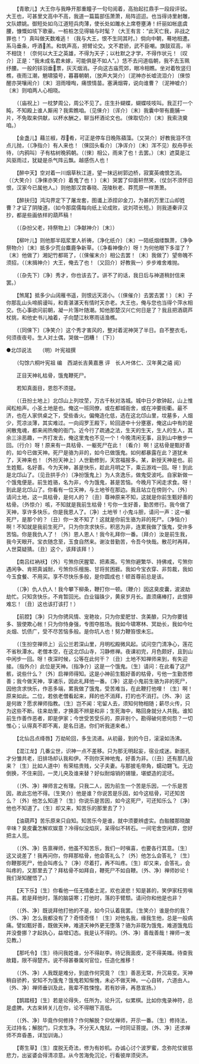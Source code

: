 <!-- { "loadSidebar": true } -->
　　【青歌儿】大王你与我睁开那重瞳子一句句阅着，高抬起扛鼎手一段段评驳。大王也，可甚里文高中不高，我道一篇篇部伍萧萧，局阵迢迢。也当得诗里射雕，文队嫖姚。御短处如乌江道短兵肉薄，使长处如雎水上席卷壅涛！纤丽如帐底虞腰，慷慨如垓下歌豪。一桩桩怎见得输与时髦？（大王有言：“此天亡我，非战之罪也！”）真叫做天数难逃！（我与大王，恨不生同其时。）倘向中朝，蓦地相遭。系马垂条，呼酒羔。和筑声高，把臂论交。文不君骄，武不臣嘲。旗鼓双高，半不相饶！（奈何以大王之英雄，不得为天子；以杜默之才学，不得作状元！〔叹介〕正是：“我未成名君未嫁，可能俱是不如人”。）恁不去问道临朝，我不去玉珮纾腰。一般的铩羽垂票，灰灭烟消。子向这古庙荒郊，眼冷相瞧。坐对着牧竖归樵，夜雨江潮，魈啸猿号，暮暮朝朝，〔放声大哭介〕〔泥神亦长嘘流泪介〕〔倈惊醒亦哭嚷闹介〕〔末〕泪雨嚎啕，痛恨情苗。塞满烟霄，说向谁曹？〔泥神嘘介〕〔末〕则咱两人心相晓。 

　　（〔庙祝上〕一枕梦周公，周公不见了。庄生扑蝴蝶，蝴蝶吱吱叫。我正打一个盹，不知殿上谁人厮闹？我索瞧咱。〔见倈介〕〔诨介〕〔末〕我囊中带有鹿脯一片，不免取来供献，以杯水酬之，聊当杯酒论文也。〔倈取切介〕〔末〕我索浇奠咱。） 

　　【金盏儿】藉兰椒，荐肴，可正是停车日晚陈蘋藻。〔又哭介〕好教我泪不住点儿抛，（〔净指介〕有人来也！〔倈回头看介〕〔净诨介〕〔末〕浑不见）舣舟亭长待，〔内鸦叫〕子有枯树晚鸦朝。（〔倈〕相公，雨来了也！去罢。）〔末〕遮莫是江风驱雨过，犹疑是杀气阵云飘。越感伤人也！ 

　　【醉中天】空对着一川烟草秋江道，望一抹远树郭边桥，寂寞英魂恨怎消。（〔大笑介〕〔净倈亦笑介〕着鬼了也！）〔末〕哭罢了仰面轩然笑，（仗剑不须怀旧恨，汉家今已属他人。）则他那汉宫春晓、茂陵秋老、莽荒原一样萧萧。 

　　【醉扶归】鸿沟界定下了屠龙套，图谶上添捏卯金刀，为甚的万里江山却姓曹？才证了阴陵道，（如今那腐儒每向纸上论成败，说刘项长短。）则我道秦评汉抄，都是些画依样的葫芦稿！ 

　　（〔杂扮父老，持祭物上〕〔净献神介〕〔末〕） 

　　【柳叶儿】则他那半瓯浆里人祈祷，〔净化纸介〕〔末〕一陌纸烟缕飘萧，〔净争祭物介〕〔末〕抵多少荒台麋鹿争新草。（〔净看神像介〕呀！为何他眼下多湿了？〔末〕他做了）湘妃竹都斑了，（〔倈催末介〕相公去罢！〔末〕我做了）望帝魄不须招，（〔末揖神介〕大王，俺去了也！〔又回介〕好教我一）步步难舍难抛。 

　　（〔杂先下〕〔净〕秀才，你也该去了。讲不了的话，我日后与神道稍封信来罢。） 

　　【煞尾】抵多少山阔雁书遥，则恨远天涯小。（〔倈催介〕去罢去罢！）〔末〕子你那乱山头啼鹃谩叫，和青湛湛天有情时天亦老。大王也，俺与您也当得个萍水相交。伤心事欲问前朝，凝一片落叶随潮。知他那楚汉兴亡何日是了？我且把酒葫芦杖挑，和他史书儿袖着，子向楚江秋寒雨话渔樵。 

　　（〔同倈下〕〔净笑介〕这个秀才害风的，整对着泥神哭了半日。自不整衣毛，何须夜夜号。生人对土偶，哭做一团糟！〔下〕）


●北邙说法　　（明）叶宪祖撰 

　　（勾馀六桐叶宪祖 编　西湖长吉黄嘉惠 评　长人叶体仁、汉年黄之禧 阅） 

　　正目天神礼枯骨，饿鬼鞭死尸。 

　　若知真面目，恩怨不须提。 

　　（〔丑扮土地上〕北邙山上列坟茔，万古千秋对洛城。城中日夕歌钟起，山上惟闻松柏声。小圣土地是也。俺这一班同僚，或在都城衙舍，或在冲要街衢。最不济，也在人家供桌之下，受些香火。偏俺造化低，选在这北邙山里，坟墓多，人烟少，荒凉淡薄，其实难过。一向阎罗王殿下，轮回道中十分壅塞，俺这山中有的是闲散鬼魂，都来闹热俺的衙门。近今行了疏通之法，生天的生天，生人的生人，其余三涂恶趣，一齐打发去，俺这里鬼也不见一个！今晚清闲无事，且到山中散步一回。〔行介〕呀！原来有一具枯骨、一躯死尸在此！〔看介〕啊！这枯骨是甄好善的，如今已做天神。死尸是骆为非的，如今已做饿鬼。如何都暴露在此？道犹未了，天神来也！〔外扮天神上〕人世勤修到，天宫福报多。某，新授天神是也。前生姓甄，名好善。今为天神，甚是快乐，趁此月明之下，乘云游戏一回。呀！到此是北邙山了。〔见丑拱手介〕〔净扮饿鬼上〕为人贪逸乐，做鬼受波吒。自家新做一个饿鬼便是。前生姓骆，名为非，今为饿鬼，甚是苦恼。今晚月下闲走求食。呀！到此是北邙山了。你看有一位天神，与土地爷在那边。我且站立在傍则个。〔外〕请问土地，这一具枯骨，是何人的？〔丑〕尊神原来不知，这就是你前生甄好善的枯骨。〔外惊介〕咳，不知就是我前生枯骨！亏你一生好善，勤苦修行。我今做了天神，享许多快乐，你是我恩人了。〔净〕土地爷！小鬼斗胆，请问一声：这一躯死尸，是那个的？〔丑〕你一发不知了！这就是你前生骆为非的死尸。〔净恼介〕啊！不知就是我前生死尸。只为你贪求快乐，积恶为非，连累我做了饿鬼，受许多苦恼。你是我仇人了！〔外〕恩人恩人！我今礼拜你一番。〔拜介〕汝是前生我，我今天眼开。宝衣随念至，玉食自然来。谢汝昔勤苦，令吾今快哉。散花时再拜，人世莫疑猜。〔丑〕这个，该拜该拜！） 

　　【南吕红衲袄】〔外〕亏煞你厌腥荤、把素斋。亏煞你避繁华、持佛戒，亏煞你遇闲争、肯把真诚耐，亏煞你乐檀施、甘将贫困捱。我如今宝衣穿、非剪裁，我如今玉食餐、不用买。享不尽快乐多般，是你圆成也！顿首尊前总是该。 

　　（〔净〕仇人仇人！我今攀下柳条，鞭打你一顿。〔鞭介〕因这臭皮囊，波波劫劫忙。只知贪快乐，不肯暂回光。白业锱铢少，黄泉岁月长。直须痛棒打，此恨猝难忘！〔丑〕这也该打该打！） 

　　【前腔】〔净〕只为你骋风情、宠艳妆，只为你爱肥甘、贪美酿，只为你要钱多、狠使欺心帐！只为你恃身强，专图夺胜场。我如今啸寒林、冥劫长，我如今吐炎烟、饥债广，受不尽苦恼多般。是你坑人也！努力鞭笞恨未忘。 

　　（〔生扮空禅师上〕云公兰若深山里，月明松殿微风起。试问空门清净心，莲花不省秋潭水。老僧本空，在这北邙山寺，习静修禅。夜课初完，月色颇好，且到山中闲步一回。呀！夜深时候，公等在此何干？〔丑〕土地不知禅师来到，有失迎接。〔指外介〕此位是天神。〔指净介〕这是一个饿鬼。〔生〕请问：在此看了这尸骸，说些什么？〔外〕启禅师得知。这是小神前生甄好善的枯骨，亏他一生勤苦修善；我今做天神，享诸乐，因此礼拜他一番。〔净〕这是小鬼前生骆为非的死尸，因他贪求快乐，作恶多端，累我做了饿鬼，受苦难当，在此鞭打他哩！〔生〕啊！原来如此。二位，若依老僧看起来，拜的也不消拜，打的也不消打。〔外、净〕这是何故？愿求禅师指教。〔生〕岂不闻：宅留人去，须知何物相随；薪尽火传，只为这些不断。往来劫里，才换面不辨是和非；生死海中，略回身就分人共我。谁知前生作善作恶者，即是伊家；今世受苦受乐的，原非别个。勘得破何恩何怨？一切惟心；认得真不即不离，是名日道。你们听我道来者。） 

　　【北仙吕点绛唇】万劫轮回，多生流递。从初最，到的今日，滚滚如汤沸。 

　　【混江龙】几番尘世，识神一点不差移。只为那无明起妄，宿业成迷。新面孔才分雏共老，旧排场却认我和伊。不则你天神地鬼，好善为非。（〔丑〕还有那几般来？〔生〕比如人道中）有荣枯贵贱，父子夫妻。与那披毛带角，蠕动翾飞。无边倒换，不住来回，一灵儿央及谁来替？好似耐熔销的锡镴，堪塑造的泥坯。 

　　（〔外、净〕禅师言之有理。只我二人，因为前生一个苦是乐因，一个乐是苦因，故此忘他不得。〔生笑介〕他是谁？你说苦是乐因，如今这枯骨，可还知苦么？〔外〕他怎么知道？〔生〕你说乐是苦因，如今这死尸，可还知乐么？〔净〕他也不知道了。〔生〕却又来，知苦乐的那里去了？） 

　　【油葫芦】苦乐原来只自知。知苦乐今是谁，就中须要辨虚实。白骷髅那晓酸辛味？臭皮囊怎解欢娱意？冷得似没焰灰，呆得似不转石。一间宅舍空闲弃，您好把主人觅。 

　　（〔外、净〕告禀禅师，他虽不知苦乐，我们一时嗔喜，也要各行其意。〔生〕这又说差了！我再问你，你拜那枯骨，他会答礼么？〔外〕他怎么会答礼？〔生〕你鞭那死尸，他会叫疼么？〔净〕尽着打，再不叫疼。〔生〕却又来，会答礼，会叫疼的，又那里去了？拜枯骨不如拜自，鞭死尸不如自鞭。〔外、净〕禅师妙论！我们渐知醒悟了。） 

　　【天下乐】〔生〕你看他一任无情委土泥，欢也波悲！知是甚的，笑伊家枉劳嗔共喜。若是拜他时，落的脑袋寒；打他时，落的手臂颓。请问你和他是也非？ 

　　（〔外、净〕既说拜他打他的不是，如今只认着我罢。〔生笑介〕谁是你的我？〔外、净〕怎么我都没有了？奇怪奇怪！〔生〕对他名我，缘我生他，总是一般病痛。譬如甄好善，既做天神，难道天神外更无堕落？骆为非既为饿鬼，难道饿鬼后并没誊挪？才起执心，益增幻态。我是认不得的。〔外、净〕善哉善哉！禅师一发见教。） 

　　【那吒令】〔生〕待问我姓谁，分不得赵李。待记我面皮，定不得美媸。待查我故籍，限不得楚齐。说不得甚眷属何官位，任造化推移！ 

　　（〔外、净〕人我既是难分，到底作何究竟？〔生〕善恶无常，升沉易变。天神稍自骄矜，安知不为饿鬼？饿鬼若知惭愧，未必不做天神。一心自转，六道由人。〔外、净〕禅师垂训及此，我辈不胜悚惶。若有妙谛，再恳宣扬。） 

　　【鹊踏枝】〔生〕若是论得失，任所为，论升沉，似累棋。比如你鬼录神符，总是虚脾。大古来转关儿在你，论不得眼下高低。 

　　（〔外、净〕毕竟作何修持？作何解脱？仰仗禅师，开示一番。〔生〕修持法，无过持名；解脱门，只求生净。不分天人鬼狱，一时同证菩提。〔外、净〕还求禅师不弃昏愚，详加训诲。） 

　　【寄生草】〔生〕度脱无奇法，修为有妙机。办诚心讨个波罗蜜，念弥陀仗彼慈悲力，出娑婆会得清凉意。从今苦海免沉沦，行看彼岸须臾济。 

